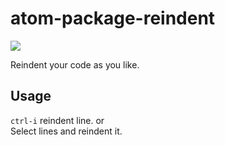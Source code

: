 # atom-package-reindent

![](https://travis-ci.org/wasitu/atom-package-reindent.svg?branch=master)

Reindent your code as you like.

## Usage

`ctrl-i` reindent line. or  
Select lines and reindent it.
